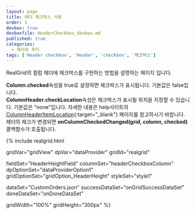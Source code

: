 ```yaml
---
layout: page
title: 헤더 체크박스 사용
order: 1
devbox: true
devboxfile: HeaderCheckbox_devbox.md
published: true
categories:
  - 헤더와 푸터
tags: ['Header checkbox', 'Header', 'checkbox', '체크박스']
---
```


RealGrid의 컬럼 헤더에 체크박스를 구현하는 방법을 설명하는 페이지 입니다.

**Column.checked**속성을 true로 설정하면 체크박스가 표시됩니다. 기본값은 false입니다.  
**ColumnHeader.checkLocation**속성은 체크박스가 표시될 위치을 지정할 수 있습니다. 기본값은 "none"입니다. 자세한 내용은 help사이트의 [ColumnHeaderItemLocation](http://help.realgrid.com/api/types/ColumnHeaderItemLocation/){:target="_blank"} 페이지를 참고하시기 바랍니다.  
헤더의 체크가 변경되면 **onColumnCheckedChanged(grid, column, checked)** 콜백함수가 호출됩니다.

<script>
  var onGridSuccessDataSet = function(data, textStatus, jqXHR) {
    dataProvider.setRows(data);
  }
  var onDoneDataSet = function() {

  }
</script>

{% include realgrid.html

  gridVar="gridView"
  dpVar="dataProvider"
  gridId="realgrid"

  fieldSet="HeaderHeightField"
  columnSet="headerCheckboxColumn"
  dpOptionSet="dataProviderOption1"
  gridOptionSet="gridOption_HeaderHeight"
  styleSet="style1"

  dataSet="CustomOrders.json"
  successDataSet="onGridSuccessDataSet"
  doneDataSet="onDoneDataSet"

  gridWidth="100%"
  gridHeight="300px" %}
